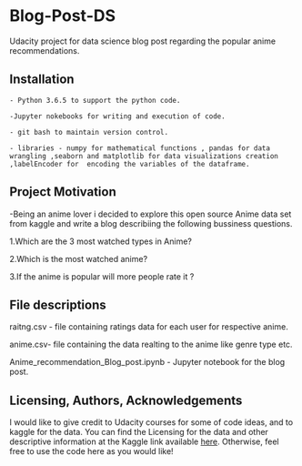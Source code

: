 # Blog-Post-DS
Udacity project for data science blog post regarding the popular anime recommendations.

## Installation <a name="installation"></a>
    - Python 3.6.5 to support the python code.
    
    -Jupyter nokebooks for writing and execution of code.
    
    - git bash to maintain version control.
    
    - libraries - numpy for mathematical functions , pandas for data wrangling ,seaborn and matplotlib for data visualizations creation ,labelEncoder for  encoding the variables of the dataframe. 

## Project Motivation<a name="motivation"></a>

-Being an anime lover i decided to explore this open source Anime data set from kaggle and write a blog describiing  the following bussiness questions.

1.Which are the 3 most watched types in Anime?

2.Which is the most watched anime?

3.If the anime is popular will more people rate it ?

## File descriptions <a name="file descriptions"></a>
raitng.csv - file containing ratings data for each user for respective anime.

anime.csv-  file containing the data realting to the anime like genre type etc.

Anime_recommendation_Blog_post.ipynb - Jupyter notebook for the blog post.


## Licensing, Authors, Acknowledgements<a name="licensing"></a>

I would like to give credit to Udacity courses for some of code ideas, and to kaggle for the data. You can find the Licensing for the data and other descriptive information at the Kaggle link available [here](https://www.kaggle.com/CooperUnion/anime-recommendations-database). Otherwise, feel free to use the code here as you would like!
